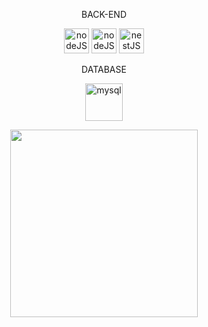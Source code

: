 <div>
  <div class="backend" align="center">
    <p>BACK-END<p/>
    <img src="https://img.icons8.com/?size=100&id=hsPbhkOH4FMe&format=png&color=000000" alt="nodeJS" width="40"/>
    <img src="https://img.icons8.com/?size=100&id=WNoJgbzDr3i2&format=png&color=000000" alt="nodeJS" width="40"/>
    <img src="https://img.icons8.com/?size=100&id=9ESZMOeUioJS&format=png&color=000000" alt="nestJS "width="40"/>
  </div>
  <div class="database" align="center"> 
    <p>DATABASE<p/>
    <img src="https://img.icons8.com/?size=100&id=UFXRpPFebwa2&format=png&color=000000" alt="mysql" width="60"/>
  <div/>
</div>

<div align="center">
  <img src="https://media.tenor.com/d22Jj6OezUsAAAAi/isekai-quartet-anime.gif" width="300"/>
</div>









